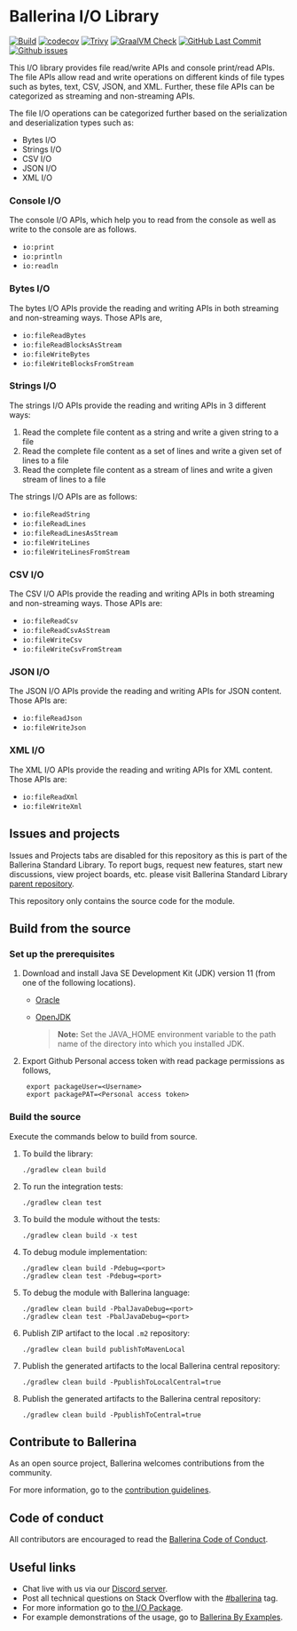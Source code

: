 Ballerina I/O Library
===================

  [![Build](https://github.com/ballerina-platform/module-ballerina-io/actions/workflows/build-timestamped-master.yml/badge.svg)](https://github.com/ballerina-platform/module-ballerina-io/actions/workflows/build-timestamped-master.yml)
  [![codecov](https://codecov.io/gh/ballerina-platform/module-ballerina-io/branch/master/graph/badge.svg)](https://codecov.io/gh/ballerina-platform/module-ballerina-io)
  [![Trivy](https://github.com/ballerina-platform/module-ballerina-io/actions/workflows/trivy-scan.yml/badge.svg)](https://github.com/ballerina-platform/module-ballerina-io/actions/workflows/trivy-scan.yml)
  [![GraalVM Check](https://github.com/ballerina-platform/module-ballerina-io/actions/workflows/build-with-bal-test-native.yml/badge.svg)](https://github.com/ballerina-platform/module-ballerina-io/actions/workflows/build-with-bal-test-native.yml)
  [![GitHub Last Commit](https://img.shields.io/github/last-commit/ballerina-platform/module-ballerina-io.svg)](https://github.com/ballerina-platform/module-ballerina-io/commits/master)
  [![Github issues](https://img.shields.io/github/issues/ballerina-platform/ballerina-standard-library/module/io.svg?label=Open%20Issues)](https://github.com/ballerina-platform/ballerina-standard-library/labels/module%2Fio)

This I/O library provides file read/write APIs and console print/read APIs. The file APIs allow read and write operations on different kinds of file types such as bytes, text, CSV, JSON, and XML. Further, these file APIs can be categorized as streaming and non-streaming APIs.

The file I/O operations can be categorized further based on the serialization and deserialization types such as:
- Bytes I/O
- Strings I/O
- CSV I/O
- JSON I/O
- XML I/O

### Console I/O
The console I/O APIs, which help you to read from the console as well as write to the console are as follows.
- `io:print`
- `io:println`
- `io:readln`

### Bytes I/O
The bytes I/O APIs provide the reading and writing APIs in both streaming and non-streaming ways. Those APIs are,
- `io:fileReadBytes`
- `io:fileReadBlocksAsStream`
- `io:fileWriteBytes`
- `io:fileWriteBlocksFromStream`

### Strings I/O
The strings I/O APIs provide the reading and writing APIs in 3 different ways:
1. Read the complete file content as a string and write a given string to a file
2. Read the complete file content as a set of lines and write a given set of lines to a file
3. Read the complete file content as a stream of lines and write a given stream of lines to a file

The strings I/O APIs are as follows:
- `io:fileReadString`
- `io:fileReadLines`
- `io:fileReadLinesAsStream`
- `io:fileWriteLines`
- `io:fileWriteLinesFromStream`

### CSV I/O
The CSV I/O APIs provide the reading and writing APIs in both streaming and non-streaming ways. Those APIs are:
- `io:fileReadCsv`
- `io:fileReadCsvAsStream`
- `io:fileWriteCsv`
- `io:fileWriteCsvFromStream`

### JSON I/O
The JSON I/O APIs provide the reading and writing APIs for JSON content. Those APIs are:
- `io:fileReadJson`
- `io:fileWriteJson`

### XML I/O
The XML I/O APIs provide the reading and writing APIs for XML content. Those APIs are:
- `io:fileReadXml`
- `io:fileWriteXml`

## Issues and projects 

Issues and Projects tabs are disabled for this repository as this is part of the Ballerina Standard Library. To report bugs, request new features, start new discussions, view project boards, etc. please visit Ballerina Standard Library [parent repository](https://github.com/ballerina-platform/ballerina-standard-library). 

This repository only contains the source code for the module.

## Build from the source

### Set up the prerequisites

1. Download and install Java SE Development Kit (JDK) version 11 (from one of the following locations).

   * [Oracle](https://www.oracle.com/java/technologies/javase-jdk11-downloads.html)
   
   * [OpenJDK](https://adoptium.net/)
   
        > **Note:** Set the JAVA_HOME environment variable to the path name of the directory into which you installed JDK.   
1. Export Github Personal access token with read package permissions as follows,
        
        export packageUser=<Username>
        export packagePAT=<Personal access token>

### Build the source

Execute the commands below to build from source.

1. To build the library:
   ```    
   ./gradlew clean build
   ```

1. To run the integration tests:
   ```
   ./gradlew clean test
   ```
1. To build the module without the tests:
   ```
   ./gradlew clean build -x test
   ```
1. To debug module implementation:
   ```
   ./gradlew clean build -Pdebug=<port>
   ./gradlew clean test -Pdebug=<port>
   ```
1. To debug the module with Ballerina language:
   ```
   ./gradlew clean build -PbalJavaDebug=<port>
   ./gradlew clean test -PbalJavaDebug=<port>
   ```
1. Publish ZIP artifact to the local `.m2` repository:
   ```
   ./gradlew clean build publishToMavenLocal
   ```
1. Publish the generated artifacts to the local Ballerina central repository:
   ```
   ./gradlew clean build -PpublishToLocalCentral=true
   ```
1. Publish the generated artifacts to the Ballerina central repository:
   ```
   ./gradlew clean build -PpublishToCentral=true
   ```

## Contribute to Ballerina

As an open source project, Ballerina welcomes contributions from the community. 

For more information, go to the [contribution guidelines](https://github.com/ballerina-platform/ballerina-lang/blob/master/CONTRIBUTING.md).

## Code of conduct

All contributors are encouraged to read the [Ballerina Code of Conduct](https://ballerina.io/code-of-conduct).

## Useful links

* Chat live with us via our [Discord server](https://discord.gg/ballerinalang).
* Post all technical questions on Stack Overflow with the [#ballerina](https://stackoverflow.com/questions/tagged/ballerina) tag.
* For more information go to [the I/O Package](https://lib.ballerina.io/ballerina/io/latest).
* For example demonstrations of the usage, go to [Ballerina By Examples](https://ballerina.io/learn/by-example/).
